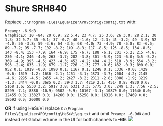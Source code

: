 # Shure SRH840
Replace `C:\Program Files\EqualizerAPO\config\config.txt` with:
```
Preamp: -6.9dB
GraphicEQ: 10 -84; 20 6.9; 22 5.4; 23 4.7; 25 3.6; 26 3.0; 28 2.1; 30 1.3; 32 0.7; 35 -0.1; 37 -0.7; 40 -1.6; 42 -2.3; 45 -3.2; 49 -3.9; 52 -4.0; 56 -3.8; 59 -3.6; 64 -3.5; 68 -4.0; 73 -4.9; 78 -5.8; 83 -6.5; 89 -7.2; 95 -7.7; 102 -8.2; 109 -8.3; 117 -8.5; 125 -8.5; 134 -8.5; 143 -8.4; 153 -7.9; 164 -6.9; 175 -6.7; 188 -6.1; 201 -5.2; 215 -4.6; 230 -4.1; 246 -4.0; 263 -3.7; 282 -3.8; 301 -5.9; 323 -6.0; 345 -5.2; 369 -4.9; 395 -4.5; 423 -4.3; 452 -4.2; 484 -4.2; 518 -3.9; 554 -3.2; 593 -2.4; 635 -1.9; 679 -1.7; 726 -1.3; 777 -0.6; 832 -0.3; 890 0.0; 952 0.1; 1019 -0.0; 1090 0.1; 1167 0.1; 1248 0.1; 1336 -0.0; 1429 -0.6; 1529 -1.2; 1636 -2.1; 1751 -3.1; 1873 -3.7; 2004 -4.2; 2145 -4.6; 2295 -4.5; 2455 -4.2; 2627 -3.2; 2811 -2.8; 3008 -1.9; 3219 -1.3; 3444 -0.8; 3685 0.2; 3943 1.7; 4219 2.1; 4514 0.8; 4830 0.6; 5168 1.6; 5530 3.2; 5917 3.8; 6331 3.3; 6775 3.0; 7249 1.3; 7756 -2.5; 8299 -7.4; 8880 -10.9; 9502 -9.9; 10167 -3.1; 10879 0.0; 11640 0.0; 12455 0.0; 13327 0.0; 14260 0.0; 15258 0.0; 16326 0.0; 17469 0.0; 18692 0.0; 20000 0.0
```
**OR** if using HeSuVi replace `C:\Program Files\EqualizerAPO\config\HeSuVi\eq.txt` and omit `Preamp: -6.9dB` and instead set Global volume in the UI for both channels to **-69**.
![](https://raw.githubusercontent.com/jaakkopasanen/AutoEq/master/results/Innerfidelity%202017/headphoncecom/onear/Shure%20SRH840/Shure%20SRH840.png)